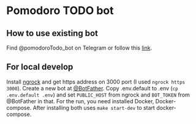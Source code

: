 # Pomodoro TODO bot

## How to use existing bot

Find @pomodoroTodo_bot on Telegram or follow this [link](t.me/pomodoroTodo_bot).

## For local develop
Install [ngrock](https://ngrok.com/) and get https address on 3000 port (I used `ngrock https 3000`).
Create a new bot at [@BotFather](https://t.me/BotFather).
Copy .env.default to .env (`cp .env.default .env`) and set `PUBLIC_HOST` from ngrock and `BOT_TOKEN` from @BotFather in that.
For the run, you need installed Docker, Docker-compose.
After installing both uses `make start-dev` to start docker-compose.